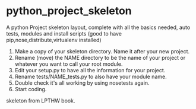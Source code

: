 # python_project_skeleton

A python Project skeleton layout, complete with all the basics needed, auto tests, modules and install scripts 
(good to have pip,nose,distribute,virtualenv installed)


1. Make a copy of your skeleton directory. Name it after your new project.
2. Rename (move) the NAME directory to be the name of your project or whatever you want to call your root module.
3. Edit your setup.py to have all the information for your project.
4. Rename tests/NAME_tests.py to also have your module name.
5. Double check it's all working by using nosetests again.
6. Start coding.

skeleton from LPTHW book.

